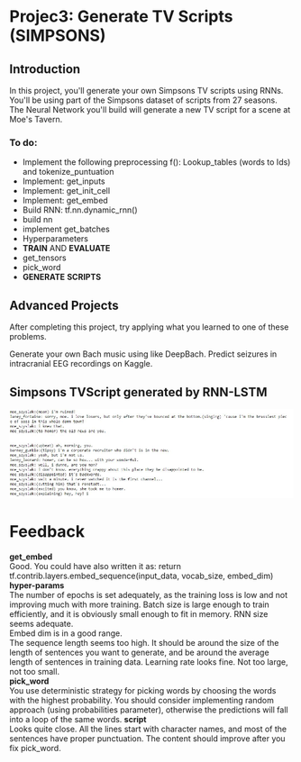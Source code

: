 # Projec3: Generate TV Scripts (SIMPSONS) 

## Introduction
In this project, you'll generate your own Simpsons TV scripts using RNNs. You'll be using part of the Simpsons dataset of scripts from 27 seasons. The Neural Network you'll build will generate a new TV script for a scene at Moe's Tavern.

### To do: 
* Implement the following preprocessing f(): Lookup_tables (words to Ids) and tokenize_puntuation
* Implement: get_inputs 
* Implement: get_init_cell 
* Implement: get_embed 
* Build RNN: tf.nn.dynamic_rnn()
* build nn 
* implement get_batches 
* Hyperparameters 
* **TRAIN** AND **EVALUATE**
* get_tensors 
* pick_word 
* **GENERATE** **SCRIPTS**


## Advanced Projects
After completing this project, try applying what you learned to one of these problems.

Generate your own Bach music using like DeepBach.
Predict seizures in intracranial EEG recordings on Kaggle.

## Simpsons TVScript generated by RNN-LSTM

<img src="./assets/SimpsonsTVScript_generatedByLSTM.JPG">


# Feedback 
**get_embed**<br>
Good. You could have also written it as: return tf.contrib.layers.embed_sequence(input_data, vocab_size, embed_dim)<br>
**hyper-params**<br>
The number of epochs is set adequately, as the training loss is low and not improving much with more training.
Batch size is large enough to train efficiently, and it is obviously small enough to fit in memory.
RNN size seems adequate.<br>
Embed dim is in a good range.<br>
The sequence length seems too high. It should be around the size of the length of sentences you want to generate, and be around the average length of sentences in training data.
Learning rate looks fine. Not too large, not too small.<br>
**pick_word**<br>
You use deterministic strategy for picking words by choosing the words with the highest probability. You should consider implementing random approach (using probabilities parameter), otherwise the predictions will fall into a loop of the same words.
**script**<br>
Looks quite close. All the lines start with character names, and most of the sentences have proper punctuation.
The content should improve after you fix pick_word.<br>

